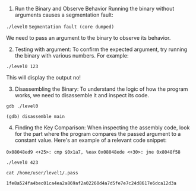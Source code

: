 
1. Run the Binary and Observe Behavior
Running the binary without arguments causes a segmentation fault:

```./level0```
```Segmentation fault (core dumped)```

We need to pass an argument to the binary to observe its behavior.


2. Testing with argument: To confirm the expected argument, try running the binary with various numbers. For example:

```./level0 123```

This will display the output no!

3. Disassembling the Binary: To understand the logic of how the program works, we need to disassemble it and inspect its code.

```gdb ./level0```

```(gdb) disassemble main```


4. Finding the Key Comparison: When inspecting the assembly code, look for the part where the program compares the passed argument to a constant value. Here's an example of a relevant code snippet:

```0x08048ed9 <+25>: cmp $0x1a7, %eax```
```0x08048ede <+30>: jne 0x8048f58```

```./level0 423```

```cat /home/user/level1/.pass```

```1fe8a524fa4bec01ca4ea2a869af2a02260d4a7d5fe7e7c24d8617e6dca12d3a```



